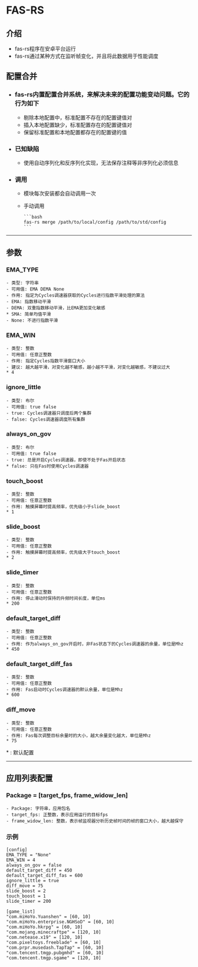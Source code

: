# FAS-RS

## 介绍

- fas-rs程序在安卓平台运行
- fas-rs通过某种方式在监听帧变化，并且将此数据用于性能调度

## 配置合并

- ### fas-rs内置配置合并系统，来解决未来的配置功能变动问题。它的行为如下

  - 剔除本地配置中，标准配置不存在的配置键值对
  - 插入本地配置缺少，标准配置存在的配置键值对
  - 保留标准配置和本地配置都存在的配置键的值

- ### 已知缺陷

  - 使用自动序列化和反序列化实现，无法保存注释等非序列化必须信息

- ### 调用

  - 模块每次安装都会自动调用一次
  - 手动调用

        ```bash
        fas-rs merge /path/to/local/config /path/to/std/config
        ```

___

## 参数

### EMA_TYPE

    - 类型: 字符串
    - 可用值: EMA DEMA None
    - 作用: 指定为Cycles调速器获取的Cycles进行指数平滑处理的算法
    - EMA: 指数移动平滑
    - DEMA: 双重指数移动平滑，比EMA更加变化敏感
    * SMA: 简单均值平滑
    - None: 不进行指数平滑

### EMA_WIN

    - 类型: 整数
    - 可用值: 任意正整数
    - 作用: 指定Cycles指数平滑窗口大小
    - 建议: 越大越平滑，对变化越不敏感，越小越不平滑，对变化越敏感，不建议过大
    * 4

### ignore_little

    - 类型: 布尔
    - 可用值: true false
    - true: Cycles调速器只调度后两个集群
    - false: Cycles调速器调度所有集群

### always_on_gov

    - 类型: 布尔
    - 可用值: true false
    - true: 总是开启Cycles调速器，即使不处于Fas开启状态
    * false: 只在Fas时使用Cycles调速器

### touch_boost

    - 类型: 整数
    - 可用值: 任意正整数
    - 作用: 触摸屏幕时提高频率，优先级小于slide_boost
    * 1

### slide_boost

    - 类型: 整数
    - 可用值: 任意正整数
    - 作用: 触摸屏幕时提高频率，优先级大于touch_boost
    * 2

### slide_timer

    - 类型: 整数
    - 可用值: 任意正整数
    - 作用: 停止滑动时保持的升频时间长度，单位ms
    * 200

### default_target_diff

    - 类型: 整数
    - 可用值: 任意正整数
    - 作用: 作为always_on_gov开启时，非Fas状态下的Cycles调速器的余量，单位是Mhz
    * 450

### default_target_diff_fas

    - 类型: 整数
    - 可用值: 任意正整数
    - 作用: Fas启动时Cycles调速器的默认余量，单位是Mhz
    * 600

### diff_move

    - 类型: 整数
    - 可用值: 任意正整数
    - 作用: Fas每次调整目标余量时的大小，越大余量变化越大，单位是Mhz
    * 75

\* : 默认配置

___

## 应用列表配置

### Package = \[target_fps, frame_widow_len\]

    - Package: 字符串，应用包名
    - target_fps: 正整数，表示应用运行的目标fps
    - frame_widow_len: 整数，表示帧监视器分析历史帧时间的帧的窗口大小，越大越保守

### 示例

    [config]
    EMA_TYPE = "None"
    EMA_WIN = 4
    always_on_gov = false
    default_target_diff = 450
    default_target_diff_fas = 600
    ignore_little = true
    diff_move = 75
    slide_boost = 2
    touch_boost = 1
    slide_timer = 200

    [game_list]
    "com.miHoYo.Yuanshen" = [60, 10]
    "com.miHoYo.enterprise.NGHSoD" = [60, 10]
    "com.miHoYo.hkrpg" = [60, 10]
    "com.mojang.minecraftpe" = [120, 10]
    "com.netease.x19" = [120, 10]
    "com.pixeltoys.freeblade" = [60, 10]
    "com.prpr.musedash.TapTap" = [60, 10]
    "com.tencent.tmgp.pubgmhd" = [60, 10]
    "com.tencent.tmgp.sgame" = [120, 10]
